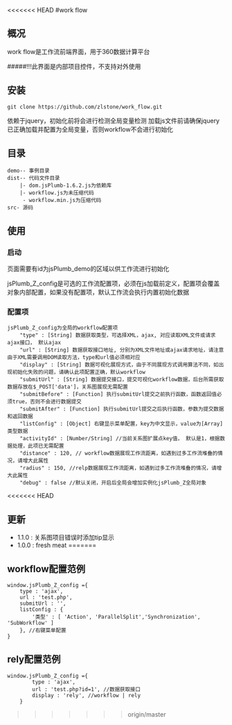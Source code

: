 <<<<<<< HEAD
#work flow

## 概况

work flow是工作流前端界面，用于360数据计算平台

#####!!!此界面是内部项目控件，不支持对外使用

## 安装

```shell
git clone https://github.com/zlstone/work_flow.git
```

依赖于jquery，初始化前将会进行检测全局变量检测
加载js文件前请确保jquery已正确加载并配置为全局变量，否则workflow不会进行初始化

## 目录
```
demo-- 事例目录
dist-- 代码文件目录
	|- dom.jsPlumb-1.6.2.js为依赖库
	|- workflow.js为未压缩代码
	 - workflow.min.js为压缩代码
src- 源码
```

## 使用

### 启动

页面需要有id为jsPlumb_demo的区域以供工作流进行初始化

jsPlumb_Z_config是可选的工作流配置项，必须在js加载前定义，配置项会覆盖对象内部配置，如果没有配置项，默认工作流会执行内置初始化数据

### 配置项

```
jsPlumb_Z_config为全局的workflow配置项
	"type" : [String] 数据获取类型，可选择XML，ajax, 对应读取XML文件或请求ajax接口， 默认ajax
	"url" : [String] 数据获取接口地址, 分别为XML文件地址或ajax请求地址，请注意由于XML需要调用DOM读取方法，type和url值必须相对应
	"display" : [String] 数据可视化展现方式，由于不同展现方式调用算法不同，如出现初始化失败的问题，请确认此项配置正确，默认workflow
	"submitUrl" : [String] 数据提交接口，提交可视化workflow数据，后台所需获取数据存放在$_POST['data']，关系图展现无需配置
	"submitBefore" : [Function] 执行submitUrl提交之前执行函数，函数返回值必须true，否则不会进行数据提交
	"submitAfter" : [Function] 执行submitUrl提交之后执行函数，参数为提交数据和返回数据
	"listConfig" : [Object] 右键显示菜单配置，key为中文显示，value为[Array]类型数据
	"activityId" : [Number/String] //当前关系图扩展点key值， 默认是1，根据数据处理，此项已无需配置
	"distance" : 120, // workflow数据展现工作流距离，如遇到过多工作流堆叠的情况，请增大此属性
	"radius" : 150, //relp数据展现工作流距离，如遇到过多工作流堆叠的情况，请增大此属性
	"debug" : false //默认关闭，开启后全局会增加实例化jsPlumb_Z全局对象
```
<<<<<<< HEAD
## 更新
* 1.1.0 : 关系图项目错误时添加tip显示
* 1.0.0 : fresh meat
=======
## workflow配置范例
```shell
window.jsPlumb_Z_config ={
	type : 'ajax',
	url : 'test.php',
	submitUrl : '',
	listConfig : {
		'类型' : [ 'Action', 'ParallelSplit','Synchronization', 'SubWorkflow' ]
	}, //右键菜单配置
}
```
## rely配置范例
```shell
window.jsPlumb_Z_config ={
		type : 'ajax',
		url : 'test.php?id=1', //数据获取接口
		display : 'rely', //workflow | rely
	}
```
>>>>>>> origin/master
